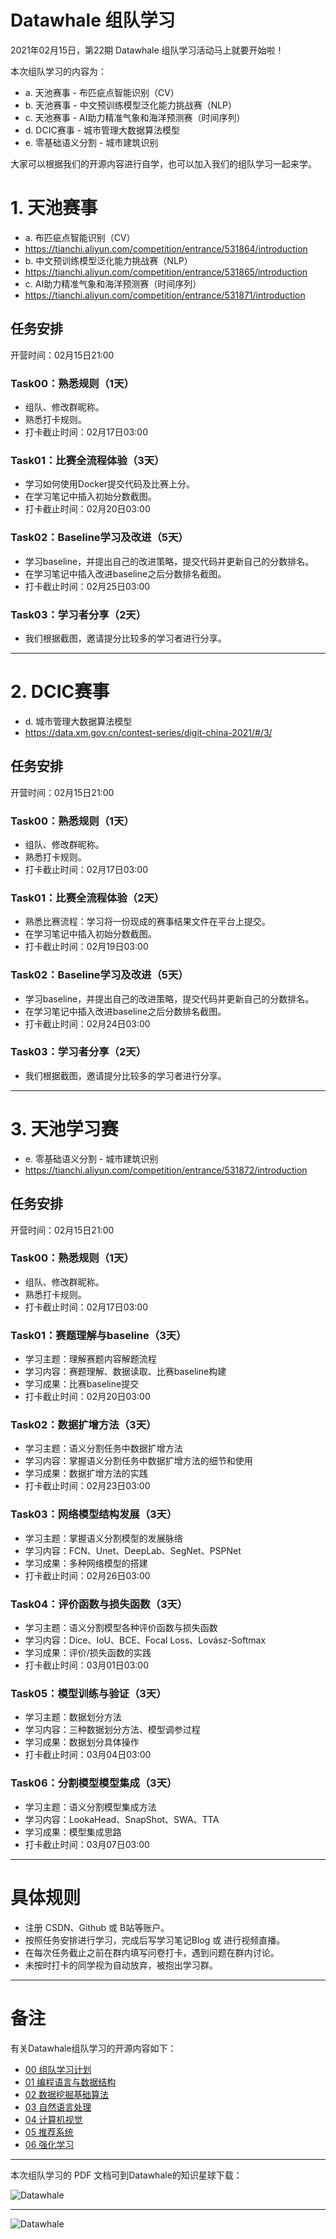 ﻿
# Datawhale 组队学习

2021年02月15日，第22期 Datawhale 组队学习活动马上就要开始啦！

本次组队学习的内容为：

- a. 天池赛事 - 布匹疵点智能识别（CV）
- b. 天池赛事 - 中文预训练模型泛化能力挑战赛（NLP）
- c. 天池赛事 - AI助力精准气象和海洋预测赛（时间序列）
- d. DCIC赛事 - 城市管理大数据算法模型
- e. 零基础语义分割 - 城市建筑识别


大家可以根据我们的开源内容进行自学，也可以加入我们的组队学习一起来学。



# 1. 天池赛事

- a. 布匹疵点智能识别（CV）
- https://tianchi.aliyun.com/competition/entrance/531864/introduction
- b. 中文预训练模型泛化能力挑战赛（NLP）
- https://tianchi.aliyun.com/competition/entrance/531865/introduction
- c. AI助力精准气象和海洋预测赛（时间序列）
- https://tianchi.aliyun.com/competition/entrance/531871/introduction

## 任务安排

开营时间：02月15日21:00

### Task00：熟悉规则（1天）

- 组队、修改群昵称。
- 熟悉打卡规则。
- 打卡截止时间：02月17日03:00

### Task01：比赛全流程体验（3天）

- 学习如何使用Docker提交代码及比赛上分。
- 在学习笔记中插入初始分数截图。
- 打卡截止时间：02月20日03:00


### Task02：Baseline学习及改进（5天）

- 学习baseline，并提出自己的改进策略，提交代码并更新自己的分数排名。
- 在学习笔记中插入改进baseline之后分数排名截图。
- 打卡截止时间：02月25日03:00


### Task03：学习者分享（2天）

- 我们根据截图，邀请提分比较多的学习者进行分享。


---
# 2. DCIC赛事



- d. 城市管理大数据算法模型
- https://data.xm.gov.cn/contest-series/digit-china-2021/#/3/

## 任务安排

开营时间：02月15日21:00

### Task00：熟悉规则（1天）

- 组队、修改群昵称。
- 熟悉打卡规则。
- 打卡截止时间：02月17日03:00

### Task01：比赛全流程体验（2天）

- 熟悉比赛流程：学习将一份现成的赛事结果文件在平台上提交。
- 在学习笔记中插入初始分数截图。
- 打卡截止时间：02月19日03:00

### Task02：Baseline学习及改进（5天）

- 学习baseline，并提出自己的改进策略，提交代码并更新自己的分数排名。
- 在学习笔记中插入改进baseline之后分数排名截图。
- 打卡截止时间：02月24日03:00

### Task03：学习者分享（2天）

- 我们根据截图，邀请提分比较多的学习者进行分享。



---

# 3. 天池学习赛

- e. 零基础语义分割 - 城市建筑识别
- https://tianchi.aliyun.com/competition/entrance/531872/introduction

## 任务安排


开营时间：02月15日21:00

### Task00：熟悉规则（1天）

- 组队、修改群昵称。
- 熟悉打卡规则。
- 打卡截止时间：02月17日03:00

### Task01：赛题理解与baseline（3天）
- 学习主题：理解赛题内容解题流程
- 学习内容：赛题理解、数据读取、比赛baseline构建
- 学习成果：比赛baseline提交
- 打卡截止时间：02月20日03:00

### Task02：数据扩增方法（3天）
- 学习主题：语义分割任务中数据扩增方法
- 学习内容：掌握语义分割任务中数据扩增方法的细节和使用
- 学习成果：数据扩增方法的实践
- 打卡截止时间：02月23日03:00


### Task03：网络模型结构发展（3天）
- 学习主题：掌握语义分割模型的发展脉络
- 学习内容：FCN、Unet、DeepLab、SegNet、PSPNet
- 学习成果：多种网络模型的搭建
- 打卡截止时间：02月26日03:00


### Task04：评价函数与损失函数（3天）
- 学习主题：语义分割模型各种评价函数与损失函数
- 学习内容：Dice、IoU、BCE、Focal Loss、Lovász-Softmax
- 学习成果：评价/损失函数的实践
- 打卡截止时间：03月01日03:00

### Task05：模型训练与验证（3天）
- 学习主题：数据划分方法
- 学习内容：三种数据划分方法、模型调参过程
- 学习成果：数据划分具体操作
- 打卡截止时间：03月04日03:00


### Task06：分割模型模型集成（3天）
- 学习主题：语义分割模型集成方法
- 学习内容：LookaHead、SnapShot、SWA、TTA
- 学习成果：模型集成思路
- 打卡截止时间：03月07日03:00

---
# 具体规则
- 注册 CSDN、Github 或 B站等账户。
- 按照任务安排进行学习，完成后写学习笔记Blog 或 进行视频直播。
- 在每次任务截止之前在群内填写问卷打卡，遇到问题在群内讨论。
- 未按时打卡的同学视为自动放弃，被抱出学习群。


---
# 备注

有关Datawhale组队学习的开源内容如下：

- [00 组队学习计划](https://github.com/datawhalechina/team-learning)
- [01 编程语言与数据结构](https://github.com/datawhalechina/team-learning-program)
- [02 数据挖掘基础算法](https://github.com/datawhalechina/team-learning-data-mining)
- [03 自然语言处理](https://github.com/datawhalechina/team-learning-nlp)
- [04 计算机视觉](https://github.com/datawhalechina/team-learning-cv)
- [05 推荐系统](https://github.com/datawhalechina/team-learning-rs)
- [06 强化学习](https://github.com/datawhalechina/team-learning-rl)



---
本次组队学习的 PDF 文档可到Datawhale的知识星球下载：

![Datawhale](https://img-blog.csdnimg.cn/2020072621074658.png)


---
![Datawhale](https://img-blog.csdnimg.cn/20200726211045814.png)







